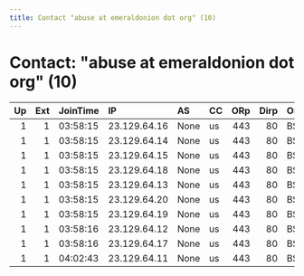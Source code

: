 ```yaml
---
title: Contact "abuse at emeraldonion dot org" (10)
---
```


# Contact: "abuse at emeraldonion dot org" (10)

|   Up |   Ext | JoinTime   | IP           | AS   | CC   |   ORp |   Dirp | OS   | Version   | Nickname       |   eFamMembers |
|-----:|------:|:-----------|:-------------|:-----|:-----|------:|-------:|:-----|:----------|:---------------|--------------:|
|    1 |     1 | 03:58:15   | 23.129.64.16 | None | us   |   443 |     80 | BSD  | 0.3.0.10  | EmeraldOnion06 |             1 |
|    1 |     1 | 03:58:15   | 23.129.64.14 | None | us   |   443 |     80 | BSD  | 0.3.0.10  | EmeraldOnion04 |             1 |
|    1 |     1 | 03:58:15   | 23.129.64.15 | None | us   |   443 |     80 | BSD  | 0.3.0.10  | EmeraldOnion05 |             1 |
|    1 |     1 | 03:58:15   | 23.129.64.18 | None | us   |   443 |     80 | BSD  | 0.3.0.10  | EmeraldOnion08 |             1 |
|    1 |     1 | 03:58:15   | 23.129.64.13 | None | us   |   443 |     80 | BSD  | 0.3.0.10  | EmeraldOnion03 |             1 |
|    1 |     1 | 03:58:15   | 23.129.64.20 | None | us   |   443 |     80 | BSD  | 0.3.0.10  | EmeraldOnion10 |             1 |
|    1 |     1 | 03:58:15   | 23.129.64.19 | None | us   |   443 |     80 | BSD  | 0.3.0.10  | EmeraldOnion09 |             1 |
|    1 |     1 | 03:58:16   | 23.129.64.12 | None | us   |   443 |     80 | BSD  | 0.3.0.10  | EmeraldOnion02 |             1 |
|    1 |     1 | 03:58:16   | 23.129.64.17 | None | us   |   443 |     80 | BSD  | 0.3.0.10  | EmeraldOnion07 |             1 |
|    1 |     1 | 04:02:43   | 23.129.64.11 | None | us   |   443 |     80 | BSD  | 0.3.0.10  | EmeraldOnion01 |             1 |
